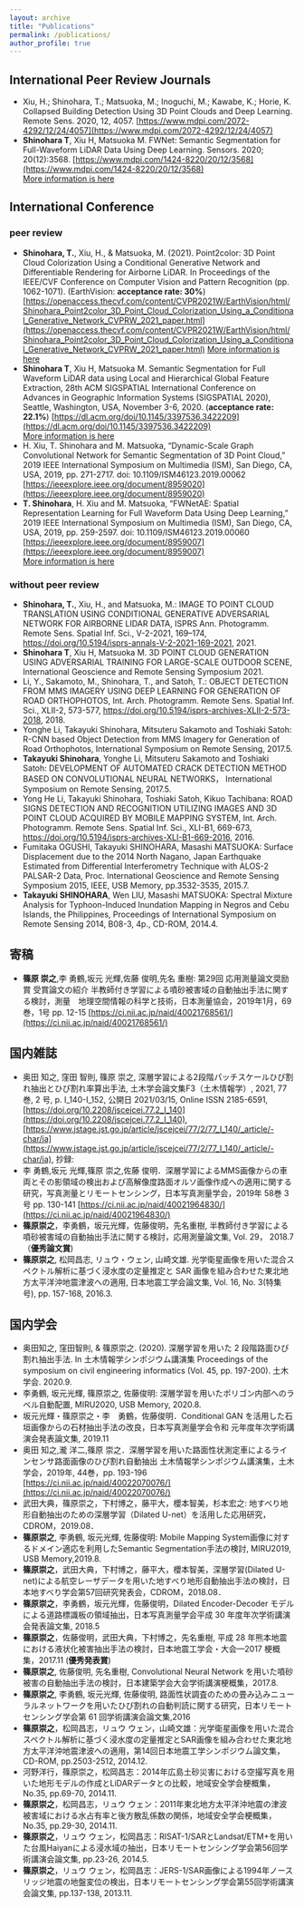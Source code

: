 ```yaml
---
layout: archive
title: "Publications"
permalink: /publications/
author_profile: true
---
```

 
## International Peer Review Journals
* Xiu, H.; Shinohara, T.; Matsuoka, M.; Inoguchi, M.; Kawabe, K.; Horie, K. Collapsed Building Detection Using 3D Point Clouds and Deep Learning. Remote Sens. 2020, 12, 4057. [https://www.mdpi.com/2072-4292/12/24/4057](https://www.mdpi.com/2072-4292/12/24/4057)  
* __Shinohara T__, Xiu H, Matsuoka M. FWNet: Semantic Segmentation for Full-Waveform LiDAR Data Using Deep Learning. Sensors. 2020; 20(12):3568. [https://www.mdpi.com/1424-8220/20/12/3568](https://www.mdpi.com/1424-8220/20/12/3568)   
[More information is here](https://shnhrtkyk.github.io/publication/2020-06-24-paper-title-number-2)
 
 

## International Conference 
### peer review
*  __Shinohara, T.__, Xiu, H., & Matsuoka, M. (2021). Point2color: 3D Point Cloud Colorization Using a Conditional Generative Network and Differentiable Rendering for Airborne LiDAR. In Proceedings of the IEEE/CVF Conference on Computer Vision and Pattern Recognition (pp. 1062-1071).  (EarthVision: __acceptance rate: 30%__)
[https://openaccess.thecvf.com/content/CVPR2021W/EarthVision/html/Shinohara_Point2color_3D_Point_Cloud_Colorization_Using_a_Conditional_Generative_Network_CVPRW_2021_paper.html](https://openaccess.thecvf.com/content/CVPR2021W/EarthVision/html/Shinohara_Point2color_3D_Point_Cloud_Colorization_Using_a_Conditional_Generative_Network_CVPRW_2021_paper.html) [More information is here](https://shnhrtkyk.github.io/publication/2021-06-19-paper-title-number-4)
*  __Shinohara T__, Xiu H, Matsuoka M. Semantic Segmentation for Full Waveform LiDAR data using Local and Hierarchical Global Feature Extraction, 28th ACM SIGSPATIAL International Conference on Advances in Geographic Information Systems (SIGSPATIAL 2020), Seattle, Washington, USA, November 3-6, 2020. (__acceptance rate: 22.1%__) [https://dl.acm.org/doi/10.1145/3397536.3422209](https://dl.acm.org/doi/10.1145/3397536.3422209)  
[More information is here](https://shnhrtkyk.github.io/publication/2020-11-06-paper-title-number-3)
* H. Xiu, T. Shinohara and M. Matsuoka, “Dynamic-Scale Graph Convolutional Network for Semantic Segmentation of 3D Point Cloud,” 2019 IEEE International Symposium on Multimedia (ISM), San Diego, CA, USA, 2019, pp. 271-2717.
doi: 10.1109/ISM46123.2019.00062 [https://ieeexplore.ieee.org/document/8959020](https://ieeexplore.ieee.org/document/8959020)
* __T. Shinohara__, H. Xiu and M. Matsuoka, “FWNetAE: Spatial Representation Learning for Full Waveform Data Using Deep Learning,” 2019 IEEE International Symposium on Multimedia (ISM), San Diego, CA, USA, 2019, pp. 259-2597.
doi: 10.1109/ISM46123.2019.00060 [https://ieeexplore.ieee.org/document/8959007](https://ieeexplore.ieee.org/document/8959007)  
[More information is here](https://shnhrtkyk.github.io/publication/2019-12-09-paper-title-number-1)


### without peer review
*  __Shinohara, T.__, Xiu, H., and Matsuoka, M.: IMAGE TO POINT CLOUD TRANSLATION USING CONDITIONAL GENERATIVE ADVERSARIAL NETWORK FOR AIRBORNE LIDAR DATA, ISPRS Ann. Photogramm. Remote Sens. Spatial Inf. Sci., V-2-2021, 169–174, https://doi.org/10.5194/isprs-annals-V-2-2021-169-2021, 2021.
*  __Shinohara T__, Xiu H, Matsuoka M. 3D POINT CLOUD GENERATION USING ADVERSARIAL TRAINING FOR LARGE-SCALE OUTDOOR SCENE, International Geoscience and Remote Sensing Symposium 2021.
* Li, Y., Sakamoto, M., Shinohara, T., and Satoh, T.: OBJECT DETECTION FROM MMS IMAGERY USING DEEP LEARNING FOR GENERATION OF ROAD ORTHOPHOTOS, Int. Arch. Photogramm. Remote Sens. Spatial Inf. Sci., XLII-2, 573-577, https://doi.org/10.5194/isprs-archives-XLII-2-573-2018, 2018.
* Yonghe Li, Takayuki Shinohara, Mitsuteru Sakamoto and Toshiaki Satoh: R-CNN based Object Detection from MMS Imagery for Generation of Road Orthophotos, International Symposium on Remote Sensing, 2017.5.
* __Takayuki Shinohara__, Yonghe Li, Mitsuteru Sakamoto and Toshiaki Satoh: DEVELOPMENT OF AUTOMATED CRACK DETECTION METHOD BASED ON CONVOLUTIONAL NEURAL NETWORKS， International Symposium on Remote Sensing, 2017.5.
* Yong He Li, Takayuki Shinohara, Toshiaki Satoh, Kikuo Tachibana: ROAD SIGNS DETECTION AND RECOGNITION UTILIZING IMAGES AND 3D POINT CLOUD ACQUIRED BY MOBILE MAPPING SYSTEM, Int. Arch. Photogramm. Remote Sens. Spatial Inf. Sci., XLI-B1, 669-673, https://doi.org/10.5194/isprs-archives-XLI-B1-669-2016, 2016.
* Fumitaka OGUSHI, Takayuki SHINOHARA, Masashi MATSUOKA: Surface Displacement due to the 2014 North Nagano, Japan Earthquake Estimated from Differential Interferometry Technique with ALOS-2 PALSAR-2 Data, Proc. International Geoscience and Remote Sensing Symposium 2015, IEEE, USB Memory, pp.3532-3535, 2015.7.
* __Takayuki SHINOHARA__, Wen LIU, Masashi MATSUOKA: Spectral Mixture Analysis for Typhoon-Induced Inundation Mapping in Negros and Cebu Islands, the Philippines, Proceedings of International Symposium on Remote Sensing 2014, B08-3, 4p., CD-ROM, 2014.4.



## 寄稿
* __篠原 崇之__,李 勇鶴,坂元 光輝,佐藤 俊明,先名 重樹: 第29回 応用測量論文奨励賞 受賞論文の紹介 半教師付き学習による噴砂被害域の自動抽出手法に関する検討，測量　地理空間情報の科学と技術，日本測量協会，2019年1月，69巻，1号	 pp. 12-15	[https://ci.nii.ac.jp/naid/40021768561/](https://ci.nii.ac.jp/naid/40021768561/)	


## 国内雑誌
* 奥田 知之, 窪田 智則, 篠原 崇之, 深層学習による2段階パッチスケールひび割れ抽出とひび割れ率算出手法, 土木学会論文集F3（土木情報学）, 2021, 77 巻, 2 号, p. I_140-I_152, 公開日 2021/03/15, Online ISSN 2185-6591, [https://doi.org/10.2208/jscejcei.77.2_I_140](https://doi.org/10.2208/jscejcei.77.2_I_140), [https://www.jstage.jst.go.jp/article/jscejcei/77/2/77_I_140/_article/-char/ja](https://www.jstage.jst.go.jp/article/jscejcei/77/2/77_I_140/_article/-char/ja), 抄録:
* 李 勇鶴,坂元 光輝,篠原 崇之,佐藤 俊明．深層学習によるMMS画像からの車両とその影領域の検出および高解像度路面オルソ画像作成への適用に関する研究，写真測量とリモートセンシング，日本写真測量学会，2019年	58巻 3号 pp. 130-141	[https://ci.nii.ac.jp/naid/40021964830/](https://ci.nii.ac.jp/naid/40021964830/)
* __篠原崇之__，李勇鶴，坂元光輝，佐藤俊明，先名重樹, 半教師付き学習による噴砂被害域の自動抽出手法に関する検討，応用測量論文集, Vol. 29， 2018.7　（__優秀論文賞__) 
* __篠原崇之__, 松岡昌志, リュウ・ウェン, 山崎文雄. 光学衛星画像を用いた混合スペクトル解析に基づく浸水度の定量推定と SAR 画像を組み合わせた東北地方太平洋沖地震津波への適用, 日本地震工学会論文集, Vol. 16, No. 3(特集号), pp. 157-168, 2016.3. 


## 国内学会
* 奥田知之, 窪田智則, & 篠原崇之. (2020). 深層学習を用いた 2 段階路面ひび割れ抽出手法. In 土木情報学シンポジウム講演集 Proceedings of the symposium on civil engineering informatics (Vol. 45, pp. 197-200). 土木学会. 2020.9.
* 李勇鶴, 坂元光輝, 篠原崇之, 佐藤俊明:  深層学習を用いたポリゴン内部へのラベル自動配置, MIRU2020, USB Memory, 2020.8.
* 坂元光輝・篠原崇之・李　勇鶴，佐藤俊明．Conditional GAN を活用した石垣画像からの石材抽出手法の改良，日本写真測量学会令和 元年度年次学術講演会発表論文集, 2019.11
* 奥田 知之,瀧 洋二,篠原 崇之．深層学習を用いた路面性状測定車によるラインセンサ路面画像のひび割れ自動抽出	土木情報学シンポジウム講演集，土木学会，2019年, 44巻，pp. 193-196	[https://ci.nii.ac.jp/naid/40022070076/](https://ci.nii.ac.jp/naid/40022070076/)	
* 武田大典，篠原崇之，下村博之，藤平大，櫻本智美，杉本宏之: 地すべり地形自動抽出のための深層学習（Dilated U-net）を活用した応用研究，CDROM，2019.08．
* __篠原崇之__, 李勇鶴, 坂元光輝, 佐藤俊明: Mobile Mapping System画像に対するドメイン適応を利用したSemantic Segmentation手法の検討, MIRU2019, USB Memory,2019.8.
* __篠原崇之__，武田大典，下村博之，藤平大，櫻本智美，深層学習(Dilated U-net)による航空レーザデータを用いた地すべり地形自動抽出手法の検討，日本地すべり学会第57回研究発表会，CDROM，2018.08．
* __篠原崇之__，李勇鶴，坂元光輝，佐藤俊明，Dilated Encoder-Decoder モデルによる道路標識板の領域抽出，日本写真測量学会平成 30 年度年次学術講演会発表論文集, 2018.5
* __篠原崇之__，佐藤俊明，武田大典，下村博之，先名重樹, 平成 28 年熊本地震における液状化被害抽出手法の検討，日本地震工学会・大会—2017 梗概集，2017.11 (__優秀発表賞__) 
* __篠原崇之__, 佐藤俊明, 先名重樹, Convolutional Neural Network を用いた噴砂被害の自動抽出手法の検討，日本建築学会大会学術講演梗概集，2017.8. 
* __篠原崇之__, 李勇鶴, 坂元光輝, 佐藤俊明, 路面性状調査のための畳み込みニューラルネットワークを用いたひび割れの自動判読に関する研究，日本リモートセンシング学会第 61 回学術講演会論文集,2016 
* __篠原崇之__，松岡昌志，リュウ ウェン，山崎文雄：光学衛星画像を用いた混合スペクトル解析に基づく浸水度の定量推定とSAR画像を組み合わせた東北地方太平洋沖地震津波への適用，第14回日本地震工学シンポジウム論文集，CD-ROM, pp.2503-2512, 2014.12.
* 河野洋行，篠原崇之，松岡昌志：2014年広島土砂災害における空撮写真を用いた地形モデルの作成とLiDARデータとの比較，地域安全学会梗概集，No.35, pp.69-70, 2014.11.
* __篠原崇之__，松岡昌志，リュウ ウェン：2011年東北地方太平洋沖地震の津波被害域における水占有率と後方散乱係数の関係，地域安全学会梗概集，No.35, pp.29-30, 2014.11.
* __篠原崇之__，リュウ ウェン，松岡昌志：RISAT-1/SARとLandsat/ETM+を用いた台風Haiyanによる浸水域の抽出，日本リモートセンシング学会第56回学術講演会論文集, pp.23-26, 2014.5.
* __篠原崇之__，リュウ ウェン，松岡昌志：JERS-1/SAR画像による1994年ノースリッジ地震の地盤変位の検出，日本リモートセンシング学会第55回学術講演会論文集, pp.137-138, 2013.11.






